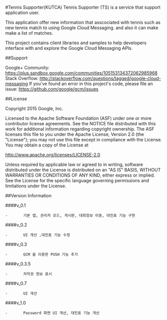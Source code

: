 #Tennis Supporter(KUTCA)
Tennis Supporter (TS) is a service that support application user.

This application offer new information that asscociated with tennis such as new tennis match to using Google Cloud Messaging.
and also it can make make a list of matches.

This project contains client libraries and samples to help developers interface with and explore the Google Cloud Messaging APIs.


##Support

Google+ Community: https://plus.sandbox.google.com/communities/105153134372062985968
Stack Overflow: http://stackoverflow.com/questions/tagged/google-cloud-messaging
If you've found an error in this project's code, please file an issue: https://github.com/google/gcm/issues

##License

Copyright 2015 Google, Inc.

Licensed to the Apache Software Foundation (ASF) under one or more contributor license agreements. See the NOTICE file distributed with this work for additional information regarding copyright ownership. The ASF licenses this file to you under the Apache License, Version 2.0 (the "License"); you may not use this file except in compliance with the License. You may obtain a copy of the License at

http://www.apache.org/licenses/LICENSE-2.0

Unless required by applicable law or agreed to in writing, software distributed under the License is distributed on an "AS IS" BASIS, WITHOUT WARRANTIES OR CONDITIONS OF ANY KIND, either express or implied. See the License for the specific language governing permissions and limitations under the License.

##Version Information

####v_0.1		

	-		기본 앱, 관리자 모드, 게시판, 대회정보 이동, 대진표 기능 구현
####v_0.2 	

	-		UI 개선 ,대진표 기능 수정 
####v_0.3 	

	-		GCM 을 이용한 PUSH 기능 추가
####v_0.3.5 

	-		저작권 정보 표시
####v_0.7 	

	-		UI 개선
####v_1.0 	

	-		Password 화면 UI 개선, 대진표 기능 개선

